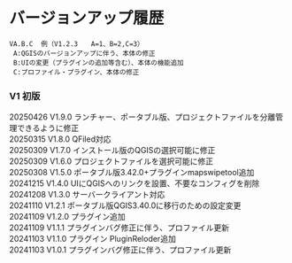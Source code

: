 # バージョンアップ履歴 
    VA.B.C  例（V1.2.3　　A=1、B=2,C=3）  
     A:QGISのバージョンアップに伴う、本体の修正  
     B:UIの変更（プラグインの追加等含む）、本体の機能追加  
     C:プロファイル・プラグイン、本体の修正  
### V1 初版  
20250426 V1.9.0 ランチャー、ポータブル版、プロジェクトファイルを分離管理できるように修正  
20250315 V1.8.0 QFiled対応  
20250309 V1.7.0 インストール版のQGISの選択可能に修正  
20250309 V1.6.0 プロジェクトファイルを選択可能に修正  
20250308 V1.5.0 ポータブル版3.42.0+プラグインmapswipetool追加  
20241215 V1.4.0 UIにQGISへのリンクを設置、不要なコンフィグを削除    
20241208 V1.3.0 サーバークライアント対応  
20241110 V1.2.1 ポータブル版QGIS3.40.0に移行のための設定変更  
20241109 V1.2.0 プラグイン追加   
20241109 V1.1.1 プラグインバグ修正に伴う、プロファイル更新    
20241103 V1.1.0 プラグイン PluginReloder追加      
20241103 V1.0.1 プラグインバグ修正に伴う、プロファイル更新  
